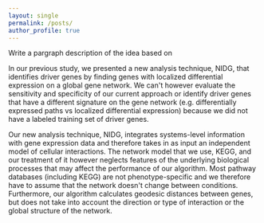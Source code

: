 ```yaml
---
layout: single
permalink: /posts/
author_profile: true
---
```



Write a pargraph description of the idea based on 

In our previous study, we presented a new analysis technique, NIDG, that
identifies driver genes by finding genes with localized differential expression
on a global gene network. We can't however evaluate the sensitivity and
specificity of our current approach or identify driver genes that have a
different signature on the gene network (e.g. differentially expressed paths vs
localized differential expression) because we did not have a labeled training
set of driver genes.



Our new analysis technique, NIDG, integrates systems-level information with gene
expression data and therefore takes in as input an independent model of cellular
interactions. The network model that we use, KEGG, and our treatment of it
however neglects features of the underlying biological processes that may affect
the performance of our algorithm. Most pathway databases (including KEGG) are
not phenotype-specific and we therefore have to assume that the network doesn't
change between conditions. Furthermore, our algorithm calculates geodesic
distances between genes, but does not take into account the direction or type of
interaction or the global structure of the network.